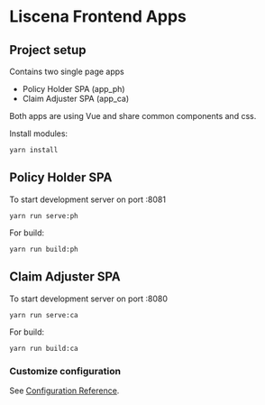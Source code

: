 # Liscena Frontend Apps

## Project setup
Contains two single page apps
- Policy Holder SPA (app_ph)
- Claim Adjuster SPA (app_ca)

Both apps are using Vue and share common components and css.

Install modules:
```
yarn install
```

## Policy Holder SPA

To start development server on port :8081
```
yarn run serve:ph
```

For build:
```
yarn run build:ph
```

## Claim Adjuster SPA

To start development server on port :8080
```
yarn run serve:ca
```

For build:
```
yarn run build:ca
```

### Customize configuration
See [Configuration Reference](https://cli.vuejs.org/config/).
